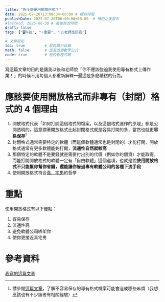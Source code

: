 ```yaml
---
title: "為什麼要用開放格式？"
date: 2025-07-20T13:08:34+08:00 # 撰寫時間
publishDate: 2025-07-20T06:00:00+08:00  # 預約之後發布
#lastmod: 2025-06-30 # 最後修改時間
draft: false
tags: ["🖥️科技", "⭐️重要", "👩‍🏫老師應該看"]

# 文章設定
toc: true         # 是否顯示目錄
math: false       # 是否啟用數學公式
code: true        # 是否有程式碼
---
```


寫這篇文章的目的是讓我以後和老師說「你不應該強迫我使用專有格式上傳作業！」的時候不用每個人都重新解釋一遍這是多麼糟糕的行為。

# 應該要使用開放格式而非專有（封閉）格式的 4 個理由

1. 開放格式代表「如何打開這個格式的檔案，以及這個格式運作的原理」都是公開透明的，這意謂著開放格式比起封閉格式就是容易打開的多，當然也就更**容易保存**[^1]
2. 封閉格式通常需要特定的軟體（而這個軟體通常也是封閉的）才能打開，開放格式通常有更多軟體能夠打開，**流通性自然就較高**
3. 那個特定的軟體不是要錢就是需要付出別的代價（例如你的個資）才能取得，而能打開開放格式的軟體一定有「自由軟體」這個選項，也就是說**使用開放格式不只能幫你幫你省錢，還能讓你躲過專有軟體公司的各種下流手段**
4. 使用開放格式符合[真．宅男](https://wiwi.blog/blog/fake-vs-real-tech-nerd)的哲學

# 重點

使用開放格式有以下優點：
1. 容易保存 
2. 流通性高
3. 避免軟體公司綁架你
4. 使你更接近真宅男

# 參考資料

[我寫的這篇文章](https://tux24.xyz/articles/heif)

[^1]: 請參閱[這篇文章](https://wiwi.blog/blog/rescued-from-finale)，了解不容易保存的專有格式檔案可能會造成哪些麻煩（我想應該也有不少讀者有相關經驗）






























